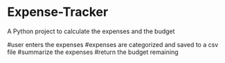 # Expense-Tracker
A Python project to calculate the expenses and the budget

#user enters the expenses
#expenses are categorized and saved to a csv file
#summarize the expenses
#return the budget remaining
